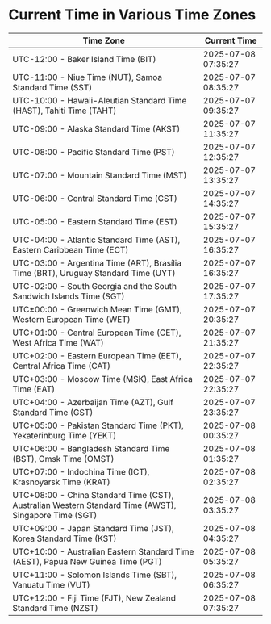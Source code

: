 # Current Time in Various Time Zones

| Time Zone | Current Time |
|-----------|--------------|
| UTC-12:00 - Baker Island Time (BIT) | 2025-07-08 07:35:27 |
| UTC-11:00 - Niue Time (NUT), Samoa Standard Time (SST) | 2025-07-07 08:35:27 |
| UTC-10:00 - Hawaii-Aleutian Standard Time (HAST), Tahiti Time (TAHT) | 2025-07-07 09:35:27 |
| UTC-09:00 - Alaska Standard Time (AKST) | 2025-07-07 11:35:27 |
| UTC-08:00 - Pacific Standard Time (PST) | 2025-07-07 12:35:27 |
| UTC-07:00 - Mountain Standard Time (MST) | 2025-07-07 13:35:27 |
| UTC-06:00 - Central Standard Time (CST) | 2025-07-07 14:35:27 |
| UTC-05:00 - Eastern Standard Time (EST) | 2025-07-07 15:35:27 |
| UTC-04:00 - Atlantic Standard Time (AST), Eastern Caribbean Time (ECT) | 2025-07-07 16:35:27 |
| UTC-03:00 - Argentina Time (ART), Brasília Time (BRT), Uruguay Standard Time (UYT) | 2025-07-07 16:35:27 |
| UTC-02:00 - South Georgia and the South Sandwich Islands Time (SGT) | 2025-07-07 17:35:27 |
| UTC±00:00 - Greenwich Mean Time (GMT), Western European Time (WET) | 2025-07-07 20:35:27 |
| UTC+01:00 - Central European Time (CET), West Africa Time (WAT) | 2025-07-07 21:35:27 |
| UTC+02:00 - Eastern European Time (EET), Central Africa Time (CAT) | 2025-07-07 22:35:27 |
| UTC+03:00 - Moscow Time (MSK), East Africa Time (EAT) | 2025-07-07 22:35:27 |
| UTC+04:00 - Azerbaijan Time (AZT), Gulf Standard Time (GST) | 2025-07-07 23:35:27 |
| UTC+05:00 - Pakistan Standard Time (PKT), Yekaterinburg Time (YEKT) | 2025-07-08 00:35:27 |
| UTC+06:00 - Bangladesh Standard Time (BST), Omsk Time (OMST) | 2025-07-08 01:35:27 |
| UTC+07:00 - Indochina Time (ICT), Krasnoyarsk Time (KRAT) | 2025-07-08 02:35:27 |
| UTC+08:00 - China Standard Time (CST), Australian Western Standard Time (AWST), Singapore Time (SGT) | 2025-07-08 03:35:27 |
| UTC+09:00 - Japan Standard Time (JST), Korea Standard Time (KST) | 2025-07-08 04:35:27 |
| UTC+10:00 - Australian Eastern Standard Time (AEST), Papua New Guinea Time (PGT) | 2025-07-08 05:35:27 |
| UTC+11:00 - Solomon Islands Time (SBT), Vanuatu Time (VUT) | 2025-07-08 06:35:27 |
| UTC+12:00 - Fiji Time (FJT), New Zealand Standard Time (NZST) | 2025-07-08 07:35:27 |
